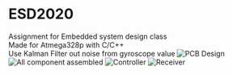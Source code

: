 # ESD2020
<bold>Assignment for Embedded system design class</bold></br>
Made for Atmega328p with C/C++</br>
Use Kalman Filter out noise from gyroscope value
![PCB Design](https://user-images.githubusercontent.com/48411041/155682077-19275e74-c914-4031-92ac-abc16619df7a.png)
![All component assembled](https://user-images.githubusercontent.com/48411041/155681972-e26a3eb8-917e-4fe4-b5a3-9882ee44b7cf.png)
![Controller](https://user-images.githubusercontent.com/48411041/155681999-c3fded92-0ab7-40c4-9e0b-8f1073413e7a.png)
![Receiver](https://user-images.githubusercontent.com/48411041/155682017-45418903-b08d-49bb-a7a3-8a244b7e8918.png)
